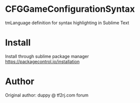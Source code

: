 # CFGGameConfigurationSyntax
tmLanguage definition for syntax highlighting in Sublime Text

# Install
Install through sublime package manager https://packagecontrol.io/installation

# Author
Original author: duppy @ tf2rj.com forum
